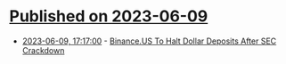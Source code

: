 # [Published on 2023-06-09](index.md)

* [2023-06-09, 17:17:00](https://news.slashdot.org/story/23/06/09/1715238/binanceus-to-halt-dollar-deposits-after-sec-crackdown?utm_source=rss1.0mainlinkanon&utm_medium=feed) - [Binance.US To Halt Dollar Deposits After SEC Crackdown](https://news.slashdot.org/story/23/06/09/1715238/binanceus-to-halt-dollar-deposits-after-sec-crackdown?utm_source=rss1.0mainlinkanon&utm_medium=feed)
